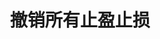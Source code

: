 ---
title: 撤销所有止盈止损
position_number: 9
type: post
description: /future/trade/v1/entrust/cancel-all-profit-stop
remark: Content-Type = application/x-www-form-urlencoded && application/json
parameters:
    -
        name: symbol
        type: string
        mandatory: true
        default: 
        description: 交易对，例如btc_usdt
        ranges:
content_markdown: |-
                 #### **限流规则**

                 200/s/apikey
left_code_blocks:
    -
        code_block: "public void getKLine() {\r\n\tString text = HttpUtil.get(URL + \"/data/api/future/trade/v1/getKLine?market=btc_usdt&type=1min&since=0\");\r\n\tSystem.out.println(text);\r\n}"
        title: Java
        language: java
right_code_blocks:
    - code_block: |-
        {
          "error": {
            "code": "",
            "msg": ""
          },
          "msgInfo": "",
          "result": true,
          "returnCode": 0
        }
      title: Response
      language: json
---